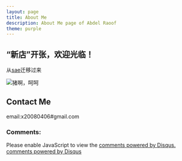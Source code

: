 ```yaml
---
layout: page
title: About Me
description: About Me page of Abdel Raoof
theme: purple
---
```

## “新店”开张，欢迎光临！

从[sae](http://appfuse.sinaapp.com)迁移过来

![猪啊，呵呵](http://i63.photobucket.com/albums/h134/x20080406/672A547D540D_zps68b3aae2.jpg)

## Contact Me
email:x20080406#gmail.com

### Comments:


<div class="ds-thread" {% if page.id %}data-thread-key="{{ page.id }}"{% endif %} data-title="{% if page.title %}{{ page.title }} - {% endif %}{{ site.title }}"></div>
<script type="text/javascript">
var duoshuoQuery = {short_name:"{{site.dshandler}}"};
(function() {
  var ds = document.createElement('script');
  ds.type = 'text/javascript';ds.async = true;
  ds.src = (document.location.protocol == 'https:' ? 'https:' : 'http:') + '//static.duoshuo.com/embed.js';
  ds.charset = 'UTF-8';
  (document.getElementsByTagName('head')[0] 
   || document.getElementsByTagName('body')[0]).appendChild(ds);
})();
</script>
<noscript>Please enable JavaScript to view the <a href="http://disqus.com/?ref_noscript">comments powered by Disqus.</a></noscript>
<a href="http://disqus.com" class="dsq-brlink">comments powered by <span class="logo-disqus">Disqus</span></a>
